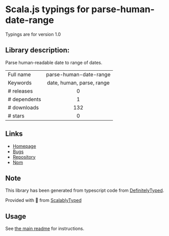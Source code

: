 
# Scala.js typings for parse-human-date-range

Typings are for version 1.0

## Library description:
Parse human-readable date to range of dates.

|                    |                 |
| ------------------ | :-------------: |
| Full name          | parse-human-date-range |
| Keywords           | date, human, parse, range |
| # releases         | 0 |
| # dependents       | 1 |
| # downloads        | 132 |
| # stars            | 0 |

## Links
- [Homepage](https://github.com/niksy/parse-human-date-range#readme)
- [Bugs](https://github.com/niksy/parse-human-date-range/issues)
- [Repository](https://github.com/niksy/parse-human-date-range)
- [Npm](https://www.npmjs.com/package/parse-human-date-range)
    


## Note
This library has been generated from typescript code from [DefinitelyTyped](https://definitelytyped.org).

Provided with :purple_heart: from [ScalablyTyped](https://github.com/oyvindberg/ScalablyTyped)

## Usage
See [the main readme](../../readme.md) for instructions.


